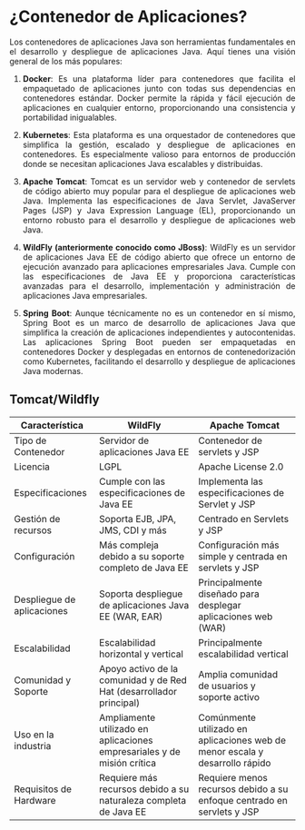 <div align="justify">

# ¿Contenedor de Aplicaciones?

Los contenedores de aplicaciones Java son herramientas fundamentales en el desarrollo y despliegue de aplicaciones Java. Aquí tienes una visión general de los más populares:

1. **Docker**: Es una plataforma líder para contenedores que facilita el empaquetado de aplicaciones junto con todas sus dependencias en contenedores estándar. Docker permite la rápida y fácil ejecución de aplicaciones en cualquier entorno, proporcionando una consistencia y portabilidad inigualables.

2. **Kubernetes**: Esta plataforma es una orquestador de contenedores que simplifica la gestión, escalado y despliegue de aplicaciones en contenedores. Es especialmente valioso para entornos de producción donde se necesitan aplicaciones Java escalables y distribuidas.

3. **Apache Tomcat**: Tomcat es un servidor web y contenedor de servlets de código abierto muy popular para el despliegue de aplicaciones web Java. Implementa las especificaciones de Java Servlet, JavaServer Pages (JSP) y Java Expression Language (EL), proporcionando un entorno robusto para el desarrollo y despliegue de aplicaciones web Java.

4. **WildFly (anteriormente conocido como JBoss)**: WildFly es un servidor de aplicaciones Java EE de código abierto que ofrece un entorno de ejecución avanzado para aplicaciones empresariales Java. Cumple con las especificaciones de Java EE y proporciona características avanzadas para el desarrollo, implementación y administración de aplicaciones Java empresariales.

5. **Spring Boot**: Aunque técnicamente no es un contenedor en sí mismo, Spring Boot es un marco de desarrollo de aplicaciones Java que simplifica la creación de aplicaciones independientes y autocontenidas. Las aplicaciones Spring Boot pueden ser empaquetadas en contenedores Docker y desplegadas en entornos de contenedorización como Kubernetes, facilitando el desarrollo y despliegue de aplicaciones Java modernas.

## Tomcat/Wildfly

| Característica          | WildFly                                | Apache Tomcat                         |
|-------------------------|----------------------------------------|---------------------------------------|
| Tipo de Contenedor      | Servidor de aplicaciones Java EE       | Contenedor de servlets y JSP         |
| Licencia                | LGPL                                   | Apache License 2.0                    |
| Especificaciones        | Cumple con las especificaciones de Java EE | Implementa las especificaciones de Servlet y JSP |
| Gestión de recursos    | Soporta EJB, JPA, JMS, CDI y más      | Centrado en Servlets y JSP            |
| Configuración           | Más compleja debido a su soporte completo de Java EE | Configuración más simple y centrada en servlets y JSP |
| Despliegue de aplicaciones | Soporta despliegue de aplicaciones Java EE (WAR, EAR) | Principalmente diseñado para desplegar aplicaciones web (WAR) |
| Escalabilidad          | Escalabilidad horizontal y vertical    | Principalmente escalabilidad vertical |
| Comunidad y Soporte     | Apoyo activo de la comunidad y de Red Hat (desarrollador principal) | Amplia comunidad de usuarios y soporte activo |
| Uso en la industria     | Ampliamente utilizado en aplicaciones empresariales y de misión crítica | Comúnmente utilizado en aplicaciones web de menor escala y desarrollo rápido |
| Requisitos de Hardware  | Requiere más recursos debido a su naturaleza completa de Java EE | Requiere menos recursos debido a su enfoque centrado en servlets y JSP |


</div>